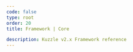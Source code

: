 ```yaml
---
code: false
type: root
order: 20
title: Framework | Core

description: Kuzzle v2.x Framework reference
---
```


<Redirect to="classes/backend/properties" />
